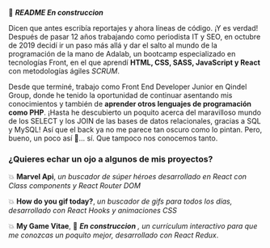 <!--
**srojasz/srojasz** is a ✨ _special_ ✨ repository because its `README.md` (this file) appears on your GitHub profile.
-->

👷 ***README En construccion***


Dicen que antes escribía reportajes y ahora líneas de código. ¡Y es verdad! Después de pasar 12 años trabajando como periodista IT y SEO, en octubre de 2019 decidí ir un paso más allá y dar el salto al mundo de la programación de la mano de Adalab, un bootcamp especializado en tecnologías Front, en el que aprendí **HTML, CSS, SASS, JavaScript y React** con metodologías ágiles *SCRUM*.

Desde que terminé, trabajo como Front End Developer Junior en Qindel Group, donde he tenido la oportunidad de continuar asentando mis conocimientos y también de **aprender otros lenguajes de programación como PHP**. ¡Hasta he descubierto un poquito acerca del maravilloso mundo de los SELECT y los JOIN de las bases de datos relacionales, gracias a SQL y MySQL! Así que el back ya no me parece tan oscuro como lo pintan. Pero, bueno, un poco así 👹... sí. Que tampoco nos conocemos tanto. 

### ¿Quieres echar un ojo a algunos de mis proyectos?

💥 **Marvel Api**, *un buscador de súper héroes desarrollado en React con Class components y React Router DOM*

💥 **How do you gif today?**, *un buscador de gifs para todos los días, desarrollado con React Hooks y animaciones CSS*

💥 **My Game Vitae**, 👷 ***En construccion*** *, un currículum interactivo para que me conozcas un poquito mejor, desarrollado con React Redux*.

